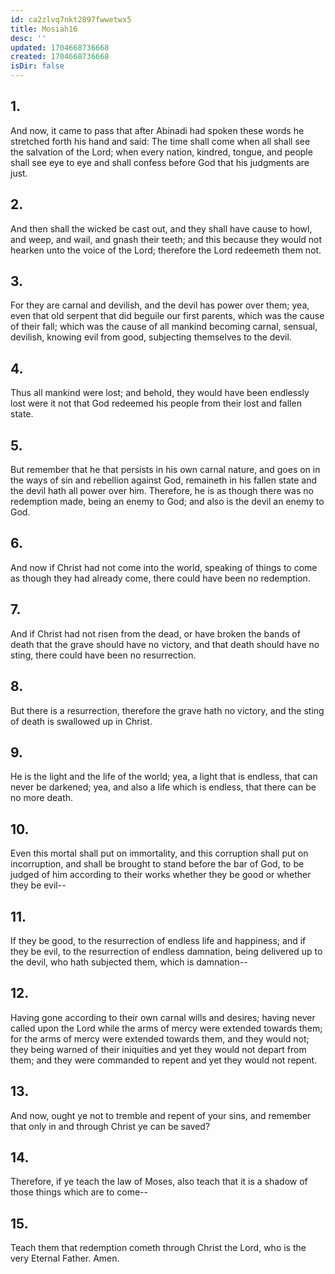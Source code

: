 ```yaml
---
id: ca2zlvq7nkt2897fwwetwx5
title: Mosiah16
desc: ''
updated: 1704668736668
created: 1704668736668
isDir: false
---
```

## 1.
And now, it came to pass that after Abinadi had spoken these words he stretched forth his hand and said: The time shall come when all shall see the salvation of the Lord; when every nation, kindred, tongue, and people shall see eye to eye and shall confess before God that his judgments are just.
## 2.
And then shall the wicked be cast out, and they shall have cause to howl, and weep, and wail, and gnash their teeth; and this because they would not hearken unto the voice of the Lord; therefore the Lord redeemeth them not.
## 3.
For they are carnal and devilish, and the devil has power over them; yea, even that old serpent that did beguile our first parents, which was the cause of their fall; which was the cause of all mankind becoming carnal, sensual, devilish, knowing evil from good, subjecting themselves to the devil.
## 4.
Thus all mankind were lost; and behold, they would have been endlessly lost were it not that God redeemed his people from their lost and fallen state.
## 5.
But remember that he that persists in his own carnal nature, and goes on in the ways of sin and rebellion against God, remaineth in his fallen state and the devil hath all power over him. Therefore, he is as though there was no redemption made, being an enemy to God; and also is the devil an enemy to God.
## 6.
And now if Christ had not come into the world, speaking of things to come as though they had already come, there could have been no redemption.
## 7.
And if Christ had not risen from the dead, or have broken the bands of death that the grave should have no victory, and that death should have no sting, there could have been no resurrection.
## 8.
But there is a resurrection, therefore the grave hath no victory, and the sting of death is swallowed up in Christ.
## 9.
He is the light and the life of the world; yea, a light that is endless, that can never be darkened; yea, and also a life which is endless, that there can be no more death.
## 10.
Even this mortal shall put on immortality, and this corruption shall put on incorruption, and shall be brought to stand before the bar of God, to be judged of him according to their works whether they be good or whether they be evil--
## 11.
If they be good, to the resurrection of endless life and happiness; and if they be evil, to the resurrection of endless damnation, being delivered up to the devil, who hath subjected them, which is damnation--
## 12.
Having gone according to their own carnal wills and desires; having never called upon the Lord while the arms of mercy were extended towards them; for the arms of mercy were extended towards them, and they would not; they being warned of their iniquities and yet they would not depart from them; and they were commanded to repent and yet they would not repent.
## 13.
And now, ought ye not to tremble and repent of your sins, and remember that only in and through Christ ye can be saved?
## 14.
Therefore, if ye teach the law of Moses, also teach that it is a shadow of those things which are to come--
## 15.
Teach them that redemption cometh through Christ the Lord, who is the very Eternal Father. Amen.
